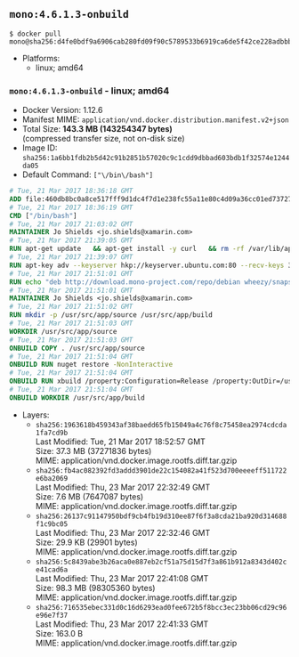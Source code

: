 ## `mono:4.6.1.3-onbuild`

```console
$ docker pull mono@sha256:d4fe0bdf9a6906cab280fd09f90c5789533b6919ca6de5f42ce228adbbbacc43
```

-	Platforms:
	-	linux; amd64

### `mono:4.6.1.3-onbuild` - linux; amd64

-	Docker Version: 1.12.6
-	Manifest MIME: `application/vnd.docker.distribution.manifest.v2+json`
-	Total Size: **143.3 MB (143254347 bytes)**  
	(compressed transfer size, not on-disk size)
-	Image ID: `sha256:1a6bb1fdb2b5d42c91b2851b57020c9c1cdd9dbbad603bdb1f32574e1244da05`
-	Default Command: `["\/bin\/bash"]`

```dockerfile
# Tue, 21 Mar 2017 18:36:18 GMT
ADD file:460db8bc0a8ce517fff9d1dc4f7d1e238fc55a11e80c4d09a36cc01ed7372733 in / 
# Tue, 21 Mar 2017 18:36:19 GMT
CMD ["/bin/bash"]
# Tue, 21 Mar 2017 21:03:02 GMT
MAINTAINER Jo Shields <jo.shields@xamarin.com>
# Tue, 21 Mar 2017 21:39:05 GMT
RUN apt-get update   && apt-get install -y curl   && rm -rf /var/lib/apt/lists/*
# Tue, 21 Mar 2017 21:39:07 GMT
RUN apt-key adv --keyserver hkp://keyserver.ubuntu.com:80 --recv-keys 3FA7E0328081BFF6A14DA29AA6A19B38D3D831EF
# Tue, 21 Mar 2017 21:51:01 GMT
RUN echo "deb http://download.mono-project.com/repo/debian wheezy/snapshots/4.6.1.3 main" > /etc/apt/sources.list.d/mono-xamarin.list   && apt-get update   && apt-get install -y binutils mono-devel ca-certificates-mono fsharp mono-vbnc nuget referenceassemblies-pcl   && rm -rf /var/lib/apt/lists/* /tmp/*
# Tue, 21 Mar 2017 21:51:01 GMT
MAINTAINER Jo Shields <jo.shields@xamarin.com>
# Tue, 21 Mar 2017 21:51:02 GMT
RUN mkdir -p /usr/src/app/source /usr/src/app/build
# Tue, 21 Mar 2017 21:51:03 GMT
WORKDIR /usr/src/app/source
# Tue, 21 Mar 2017 21:51:03 GMT
ONBUILD COPY . /usr/src/app/source
# Tue, 21 Mar 2017 21:51:04 GMT
ONBUILD RUN nuget restore -NonInteractive
# Tue, 21 Mar 2017 21:51:04 GMT
ONBUILD RUN xbuild /property:Configuration=Release /property:OutDir=/usr/src/app/build/
# Tue, 21 Mar 2017 21:51:04 GMT
ONBUILD WORKDIR /usr/src/app/build
```

-	Layers:
	-	`sha256:1963618b459343af38baedd65fb15049a4c76f8c75458ea2974cdcda1fa7cd9b`  
		Last Modified: Tue, 21 Mar 2017 18:52:57 GMT  
		Size: 37.3 MB (37271836 bytes)  
		MIME: application/vnd.docker.image.rootfs.diff.tar.gzip
	-	`sha256:fb4ac082392fd3addd3901de22c154082a41f523d700eeeeff511722e6ba2069`  
		Last Modified: Thu, 23 Mar 2017 22:32:49 GMT  
		Size: 7.6 MB (7647087 bytes)  
		MIME: application/vnd.docker.image.rootfs.diff.tar.gzip
	-	`sha256:26137c91147950bdf9cb4fb19d310ee87f6f3a8cda21ba920d314688f1c9bc05`  
		Last Modified: Thu, 23 Mar 2017 22:32:46 GMT  
		Size: 29.9 KB (29901 bytes)  
		MIME: application/vnd.docker.image.rootfs.diff.tar.gzip
	-	`sha256:5c8439abe3b26aca0e887eb2cf51a75d15d7f3a861b912a8343d402ce41cad6a`  
		Last Modified: Thu, 23 Mar 2017 22:41:08 GMT  
		Size: 98.3 MB (98305360 bytes)  
		MIME: application/vnd.docker.image.rootfs.diff.tar.gzip
	-	`sha256:716535ebec331d0c16d6293ead0fee672b5f8bcc3ec23bb06cd29c96e96e7f37`  
		Last Modified: Thu, 23 Mar 2017 22:41:33 GMT  
		Size: 163.0 B  
		MIME: application/vnd.docker.image.rootfs.diff.tar.gzip
